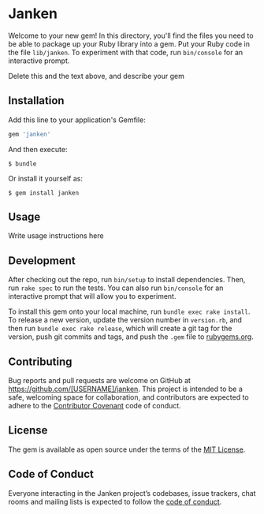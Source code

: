 # Janken

Welcome to your new gem! In this directory, you'll find the files you need to be able to package up your Ruby library into a gem. Put your Ruby code in the file `lib/janken`. To experiment with that code, run `bin/console` for an interactive prompt.

Delete this and the text above, and describe your gem

## Installation

Add this line to your application's Gemfile:

```ruby
gem 'janken'
```

And then execute:

    $ bundle

Or install it yourself as:

    $ gem install janken

## Usage

Write usage instructions here

## Development

After checking out the repo, run `bin/setup` to install dependencies. Then, run `rake spec` to run the tests. You can also run `bin/console` for an interactive prompt that will allow you to experiment.

To install this gem onto your local machine, run `bundle exec rake install`. To release a new version, update the version number in `version.rb`, and then run `bundle exec rake release`, which will create a git tag for the version, push git commits and tags, and push the `.gem` file to [rubygems.org](https://rubygems.org).

## Contributing

Bug reports and pull requests are welcome on GitHub at https://github.com/[USERNAME]/janken. This project is intended to be a safe, welcoming space for collaboration, and contributors are expected to adhere to the [Contributor Covenant](http://contributor-covenant.org) code of conduct.

## License

The gem is available as open source under the terms of the [MIT License](https://opensource.org/licenses/MIT).

## Code of Conduct

Everyone interacting in the Janken project’s codebases, issue trackers, chat rooms and mailing lists is expected to follow the [code of conduct](https://github.com/[USERNAME]/janken/blob/master/CODE_OF_CONDUCT.md).
